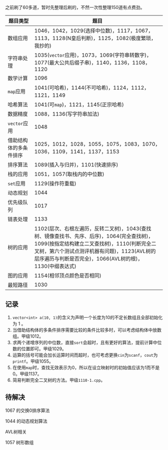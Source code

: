 之前刷了60多道，暂时先整理后刷的，不然一次性整理150道有点费劲。

| 题目类型 | 题目 |
| -------- | ---- |
| 数组应用 | 1046，1042，1029(选择中位数)，1117，1067，1113，1128(N皇后判断)，1125，1082(极度繁琐，我抄的)|
| 字符串处理 | 1035(`vector`应用)，1073，1069(字符串转数字)，1077(最大公共后缀子串)，1140，1136，1108，1120|
| 数学计算 | 1096 |
| `map`应用 | 1041(可哈希)，1144(不可哈希)，1124，1112，1121，1149|
| 哈希算法 | 1041(可`map`)，1121，1145(正宗哈希)|
| 数据精度 | 1088，1136(写字符串加法) |
| `vector`应用 | 1048 |
| 借助结构体的多条件排序 | 1025，1012，1028，1055，1075，1083，1070，1036，1109，1141，1137，1153|
| 排序算法 | 1089(插入与归并)，1101(快速排序) |
| 栈的应用 | 1051，1057(取栈内的中位数)|
| `set`应用 | 1129(操作符重载) |
| 动态规划 | 1044 |
| 优先级队列 | 1017 |
| 链表处理 | 1133 |
| 树的应用 | 1102(层次、右根左遍历，反转二叉树)，1043(查找树、镜像查找书、先序、后序)，1064(完全查找树)，1099(按指定结构建立二叉查找树)，1110(判断完全二叉树，第六个测试点测评机器有问题)，1123(AVL树的层序遍历与判断是否完全)，1066(AVL树的根)，1130(中缀表达式)|
| 图的应用 | 1154(相邻顶点颜色是否相同) |
| 最短路径 | 1030 |

## 记录

1. `vector<int> a(10, 1)`的含义为声明一个长度为10的不定长数组且全部初始化为 1 。
2. 当借助结构体的多条件排序需要比较的条件比较多时，可以考虑结构体中放数组。甲级1012。
3. 求两个递增序列的中位数，直接`sort`会超时，且有更好的算法，提前计算中位数的位置即可。甲级1029。
4. 运算的括号可能会加长运算时间而超时，也可考虑更换`cin`为`scanf`，`cout`为`printf`。甲级1055。
5. 在使用`map`时，查找无效表示为0，所以在设立映射时的初始值应该为1而不是0。甲级1137。
6. 简易判断完全二叉树的方法。甲级`1110-1.cpp`。

## 待解决

1067 的交换0排序算法

1044 的动态规划算法

AVL树相关

1057 树形数组